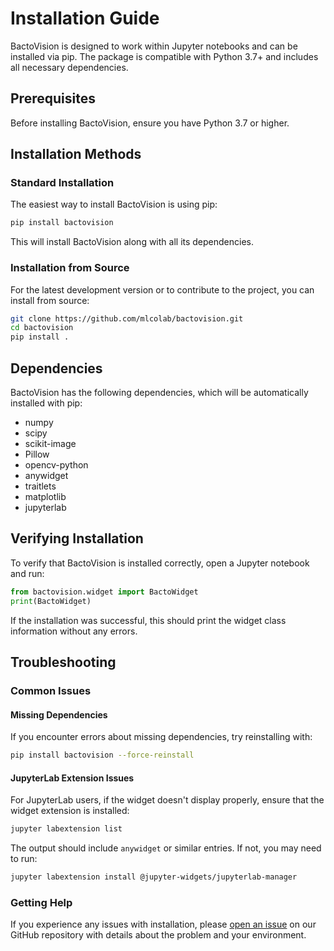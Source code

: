 # Installation Guide

BactoVision is designed to work within Jupyter notebooks and can be installed via pip. The package is compatible with Python 3.7+ and includes all necessary dependencies.

## Prerequisites

Before installing BactoVision, ensure you have Python 3.7 or higher.

## Installation Methods

### Standard Installation

The easiest way to install BactoVision is using pip:

```bash
pip install bactovision
```

This will install BactoVision along with all its dependencies.

### Installation from Source

For the latest development version or to contribute to the project, you can install from source:

```bash
git clone https://github.com/mlcolab/bactovision.git
cd bactovision
pip install .
```

## Dependencies

BactoVision has the following dependencies, which will be automatically installed with pip:

- numpy
- scipy
- scikit-image
- Pillow
- opencv-python
- anywidget
- traitlets
- matplotlib
- jupyterlab

## Verifying Installation

To verify that BactoVision is installed correctly, open a Jupyter notebook and run:

```python
from bactovision.widget import BactoWidget
print(BactoWidget)
```

If the installation was successful, this should print the widget class information without any errors.

## Troubleshooting

### Common Issues

#### Missing Dependencies

If you encounter errors about missing dependencies, try reinstalling with:

```bash
pip install bactovision --force-reinstall
```

#### JupyterLab Extension Issues

For JupyterLab users, if the widget doesn't display properly, ensure that the widget extension is installed:

```bash
jupyter labextension list
```

The output should include `anywidget` or similar entries. If not, you may need to run:

```bash
jupyter labextension install @jupyter-widgets/jupyterlab-manager
```

### Getting Help

If you experience any issues with installation, please [open an issue](https://github.com/mlcolab/bactovision/issues) on our GitHub repository with details about the problem and your environment. 